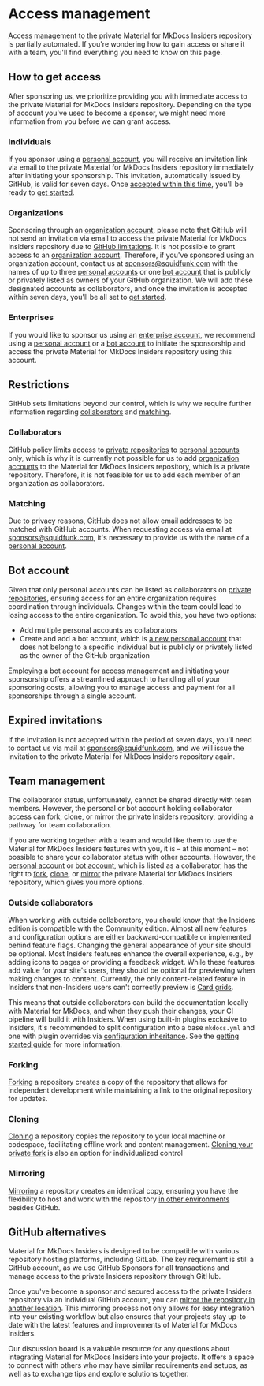# Access management

Access management to the private Material for MkDocs Insiders repository is
partially automated. If you're wondering how to gain access or share it with a
team, you'll find everything you need to know on this page.

## How to get access

After sponsoring us, we prioritize providing you with immediate access to the
private Material for MkDocs Insiders repository. Depending on the type of
account you've used to become a sponsor, we might need more information from you
before we can grant access.

### Individuals

If you sponsor using a [personal account], you will receive an invitation link
via email to the private Material for MkDocs Insiders repository immediately
after initiating your sponsorship. This invitation, automatically issued by
GitHub, is valid for seven days. Once [accepted within this time], you'll be
ready to [get started].

  [personal account]: https://docs.github.com/en/get-started/learning-about-github/types-of-github-accounts#personal-accounts
  [accepted within this time]: #expired-invitations
  [get started]: ../usage/insiders-installation.md

### Organizations

Sponsoring through an [organization account], please note that GitHub will not
send an invitation via email to access the private Material for MkDocs Insiders
repository due to [GitHub limitations]. It is not possible to grant access to an
[organization account]. Therefore, if you've sponsored using an organization
account, contact us at sponsors@squidfunk.com with the names of up to three
[personal accounts] or one [bot account] that is publicly or privately listed
as owners of your GitHub organization. We will add these designated accounts as
collaborators, and once the invitation is accepted within seven days, you'll be
all set to [get started].

  [organization account]: https://docs.github.com/en/get-started/learning-about-github/types-of-github-accounts#organization-accounts
  [GitHub limitations]: #collaborators
  [bot account]: #bot-account

### Enterprises

If you would like to sponsor us using an [enterprise account], we recommend
using a [personal account] or a [bot account] to initiate the sponsorship and
access the private Material for MkDocs Insiders repository using this account.

  [enterprise account]: https://docs.github.com/en/get-started/learning-about-github/types-of-github-accounts#enterprise-accounts

## Restrictions

GitHub sets limitations beyond our control, which is why we require further
information regarding [collaborators] and [matching].

  [collaborators]: #collaborators
  [matching]: #matching

### Collaborators

GitHub policy limits access to [private repositories] to [personal accounts]
only, which is why it is currently not possible for us to add [organization
accounts] to the Material for MkDocs Insiders repository, which is a private
repository. Therefore, it is not feasible for us to add each member of an
organization as collaborators.

  [private repositories]: https://docs.github.com/en/account-and-profile/setting-up-and-managing-your-personal-account-on-github/managing-access-to-your-personal-repositories/inviting-collaborators-to-a-personal-repository
  [personal accounts]: https://docs.github.com/en/get-started/learning-about-github/types-of-github-accounts#personal-accounts
  [organization accounts]: https://docs.github.com/en/get-started/learning-about-github/types-of-github-accounts#organization-accounts

### Matching

Due to privacy reasons, GitHub does not allow email addresses to be matched with
GitHub accounts. When requesting access via email at sponsors@squidfunk.com,
it's necessary to provide us with the name of a [personal account].

## Bot account

Given that only personal accounts can be listed as collaborators on
[private repositories], ensuring access for an entire organization requires
coordination through individuals. Changes within the team could lead to losing
access to the entire organization. To avoid this, you have two options:

  - Add multiple personal accounts as collaborators
  - Create and add a bot account, which is [a new personal account] that does
  not belong to a specific individual but is publicly or privately listed as the
  owner of the GitHub organization

Employing a bot account for access management and initiating your sponsorship
offers a streamlined approach to handling all of your sponsoring costs, allowing
you to manage access and payment for all sponsorships through a single account.

  [a new personal account]: https://docs.github.com/en/get-started/start-your-journey/creating-an-account-on-github

## Expired invitations

If the invitation is not accepted within the period of seven days, you'll
need to contact us via mail at sponsors@squidfunk.com, and we will issue the
invitation to the private Material for MkDocs Insiders repository again.

## Team management

The collaborator status, unfortunately, cannot be shared directly with team
members. However, the personal or bot account holding collaborator access can
fork, clone, or mirror the private Insiders repository, providing a pathway for
team collaboration.

If you are working together with a team and would like them to use the Material
for MkDocs Insiders features with you, it is – at this moment – not possible to
share your collaborator status with other accounts. However, the
[personal account] or [bot account], which is listed as a collaborator, has the
right to [fork], [clone], or [mirror] the private Material for MkDocs Insiders
repository, which gives you more options.

  [fork]: #forking
  [clone]: #cloning
  [mirror]: #mirroring

### Outside collaborators

When working with outside collaborators, you should know that the Insiders
edition is compatible with the Community edition. Almost all new features and
configuration options are either backward-compatible or implemented behind
feature flags. Changing the general appearance of your site should be optional.
Most Insiders features enhance the overall experience, e.g., by adding icons to
pages or providing a feedback widget. While these features add value for your
site's users, they should be optional for previewing when making changes to
content. Currently, the only content-related feature in Insiders that
non-Insiders users can't correctly preview is [Card grids].

This means that outside collaborators can build the documentation locally with
Material for MkDocs, and when they push their changes, your CI pipeline will
build it with Insiders. When using built-in plugins exclusive to Insiders, it's
recommended to split configuration into a base `mkdocs.yml` and one with plugin
overrides via [configuration inheritance]. See the [getting started guide] for
more information.

  [configuration inheritance]: https://www.mkdocs.org/user-guide/configuration/#configuration-inheritance
  [getting started guide]: ../usage/insiders-installation.md#caveats
  [Card grids]: ../../reference/grids.md?h=grids#using-card-grids


### Forking

[Forking] a repository creates a copy of the repository that allows for
independent development while maintaining a link to the original repository
for updates.

  [forking]: https://docs.github.com/en/get-started/quickstart/fork-a-repo

### Cloning

[Cloning] a repository copies the repository to your local machine or codespace,
facilitating offline work and content management. [Cloning your private fork] is
also an option for individualized control

  [cloning]: https://docs.github.com/en/repositories/creating-and-managing-repositories/cloning-a-repository
  [cloning your private fork]: https://docs.github.com/en/pull-requests/collaborating-with-pull-requests/working-with-forks/fork-a-repo#cloning-your-forked-repository

### Mirroring

[Mirroring] a repository creates an identical copy, ensuring you have the
flexibility to host and work with the repository [in other environments] besides
GitHub.

  [mirroring]: https://docs.github.com/en/repositories/creating-and-managing-repositories/duplicating-a-repository
  [in other environments]: #github-alternatives

## GitHub alternatives

Material for MkDocs Insiders is designed to be compatible with various
repository hosting platforms, including GitLab. The key requirement is still a
GitHub account, as we use GitHub Sponsors for all transactions and manage access
to the private Insiders repository through GitHub.

Once you've become a sponsor and secured access to the private Insiders
repository via an individual GitHub account, you can [mirror the repository in
another location]. This mirroring process not only allows for easy integration
into your existing workflow but also ensures that your projects stay up-to-date
with the latest features and improvements of Material for MkDocs Insiders.

Our discussion board is a valuable resource for any questions about integrating
Material for MkDocs Insiders into your projects. It offers a space to connect
with others who may have similar requirements and setups, as well as to
exchange tips and explore solutions together.

  [mirror the repository in another location]: https://docs.github.com/en/repositories/creating-and-managing-repositories/duplicating-a-repository#mirroring-a-repository-in-another-location
  [discussion board]: https://github.com/squidfunk/mkdocs-material/discussions

